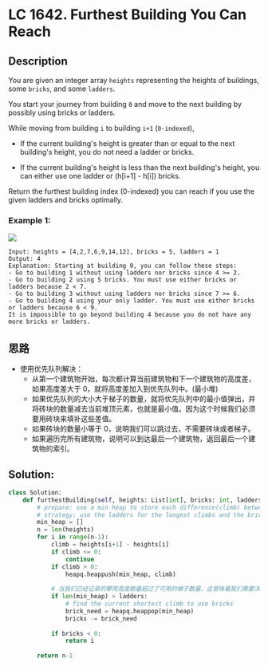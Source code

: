 # LC 1642. Furthest Building You Can Reach

## Description

You are given an integer array `heights` representing the heights of buildings, some `bricks`, and some `ladders`.

You start your journey from building `0` and move to the next building by possibly using bricks or ladders.

While moving from building `i` to building `i+1` (`0-indexed`),

- If the current building's height is greater than or equal to the next building's height, you do not need a ladder or bricks.

- If the current building's height is less than the next building's height, you can either use one ladder or (h[i+1] - h[i]) bricks.

Return the furthest building index (0-indexed) you can reach if you use the given ladders and bricks optimally.

### Example 1:
<img src = "https://assets.leetcode.com/uploads/2020/10/27/q4.gif">

```
Input: heights = [4,2,7,6,9,14,12], bricks = 5, ladders = 1
Output: 4
Explanation: Starting at building 0, you can follow these steps:
- Go to building 1 without using ladders nor bricks since 4 >= 2.
- Go to building 2 using 5 bricks. You must use either bricks or ladders because 2 < 7.
- Go to building 3 without using ladders nor bricks since 7 >= 6.
- Go to building 4 using your only ladder. You must use either bricks or ladders because 6 < 9.
It is impossible to go beyond building 4 because you do not have any more bricks or ladders.
```
## 思路
* 使用优先队列解决：
    * 从第一个建筑物开始，每次都计算当前建筑物和下一个建筑物的高度差，如果高度差大于 0，就将高度差加入到优先队列中。(最小堆)
    * 如果优先队列的大小大于梯子的数量，就将优先队列中的最小值弹出，并将砖块的数量减去当前堆顶元素，也就是最小值。因为这个时候我们必须要用砖块来填补这些差值。
    * 如果砖块的数量小等于 0，说明我们可以跳过去，不需要砖块或者梯子。
    * 如果遍历完所有建筑物，说明可以到达最后一个建筑物，返回最后一个建筑物的索引。

## Solution:
```python
class Solution:
    def furthestBuilding(self, heights: List[int], bricks: int, ladders: int) -> int:
        # prepare: use a min heap to store each difference(climb) between two contiguous buildings
        # strategy: use the ladders for the longest climbs and the bricks for the shortest climbs
        min_heap = []
        n = len(heights)
        for i in range(n-1):
            climb = heights[i+1] - heights[i]
            if climb <= 0:
                continue
            if climb > 0:
                heapq.heappush(min_heap, climb)
            
            # 当我们已经记录的攀爬高度数量超过了可用的梯子数量。这意味着我们需要决定哪些高度差需要用砖块来填补，因为我们已经没有足够的梯子来处理所有的高度差。
            if len(min_heap) > ladders:
                # find the current shortest climb to use bricks
                brick_need = heapq.heappop(min_heap)
                bricks -= brick_need
    
            if bricks < 0:
                return i
        
        return n-1
```